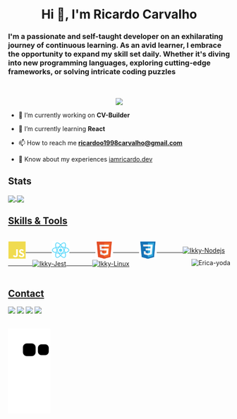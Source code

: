 <h1 align="center">Hi 👋, I'm Ricardo Carvalho</h1>
<h3 align="left">I'm a passionate and self-taught developer on an exhilarating journey of continuous learning. As an avid learner, I embrace the opportunity to expand my skill set daily. Whether it's diving into new programming languages, exploring cutting-edge frameworks, or solving intricate coding puzzles</h3>
<br>
<p align="center">
 <img align="center" height="300" src="https://user-images.githubusercontent.com/74038190/225813708-98b745f2-7d22-48cf-9150-083f1b00d6c9.gif"/> 
</p>

- 🔭 I’m currently working on **CV-Builder**

- 🌱 I’m currently learning **React**

- 📫 How to reach me **ricardoo1998carvalho@gmail.com**

- 📄 Know about my experiences [iamricardo.dev](iamricardo.dev)

## Stats
 <div>
  <a href="[https://github.com/eagrundy](https://github.com/IkkyPT/)">
   <img align="center" height="170" src="https://github-readme-stats.vercel.app/api/top-langs/?username=ikkypt&layout=compact&langs_count=16&theme=dracula"/>
  <img align="center" src="https://github-readme-stats.vercel.app/api?username=ikkypt&show_icons=true&theme=dracula&include_all_commits=true&count_private=true&hide=issues"/>
</div>
 
 ## Skills & Tools
<div style="display: inline_block"><br>
  <img height="40" align="center" alt="Ikky-Js" height="30" width="40" src="https://raw.githubusercontent.com/devicons/devicon/master/icons/javascript/javascript-plain.svg">
 &nbsp;&nbsp;&nbsp;&nbsp;&nbsp;&nbsp;&nbsp;&nbsp;&nbsp;&nbsp;&nbsp;&nbsp;&nbsp;
  <img height="40" align="center" alt="Ikky-React" height="30" width="40" src="https://raw.githubusercontent.com/devicons/devicon/master/icons/react/react-original.svg">
 &nbsp;&nbsp;&nbsp;&nbsp;&nbsp;&nbsp;&nbsp;&nbsp;&nbsp;&nbsp;&nbsp;&nbsp;&nbsp;
  <img height="40" align="center" alt="Ikky-HTML" height="30" width="40" src="https://raw.githubusercontent.com/devicons/devicon/master/icons/html5/html5-original.svg">
 &nbsp;&nbsp;&nbsp;&nbsp;&nbsp;&nbsp;&nbsp;&nbsp;&nbsp;&nbsp;&nbsp;&nbsp;&nbsp;
  <img height="40" align="center" alt="Ikky-CSS" height="30" width="40" src="https://raw.githubusercontent.com/devicons/devicon/master/icons/css3/css3-original.svg">
 &nbsp;&nbsp;&nbsp;&nbsp;&nbsp;&nbsp;&nbsp;&nbsp;&nbsp;&nbsp;&nbsp;&nbsp;&nbsp;
  <img height="40" align="center" alt="Ikky-Nodejs" height="30" width="40" src="https://cdn.jsdelivr.net/gh/devicons/devicon/icons/nodejs/nodejs-original.svg" />
  &nbsp;&nbsp;&nbsp;&nbsp;&nbsp;&nbsp;&nbsp;&nbsp;&nbsp;&nbsp;&nbsp;&nbsp;&nbsp;
  <img height="40" align="center" alt="Ikky-Jest" height="30" width="40" src="https://cdn.jsdelivr.net/gh/devicons/devicon/icons/jest/jest-plain.svg" />
   &nbsp;&nbsp;&nbsp;&nbsp;&nbsp;&nbsp;&nbsp;&nbsp;&nbsp;&nbsp;&nbsp;&nbsp;&nbsp;
  <img height="40" align="center" alt="Ikky-Linux" height="30" width="40" src="https://cdn.jsdelivr.net/gh/devicons/devicon/icons/linux/linux-original.svg" /> 
  <img align="right" height="180em" alt="Erica-yoda" src="https://media.giphy.com/media/l44Qqz6gO6JiVV3pu/giphy.gif">
</div>
          
</br>

## Contact 
<div> 
  <a href="https://www.linkedin.com/in/ricardo-carvalho-b7169a146/" target="_blank"><img src="https://img.shields.io/badge/-LinkedIn-%230077B5?style=for-the-badge&logo=linkedin&logoColor=white" target="_blank"></a> 
  <a href="https://discord.com/users/337542709143273473" target="_blank"><img src="https://img.shields.io/badge/Discord-7289DA?style=for-the-badge&logo=discord&logoColor=white" target="_blank"></a>
  <a href="https://instagram.com/ricardoramz1" target="_blank"><img src="https://img.shields.io/badge/-Instagram-%23E4405F?style=for-the-badge&logo=instagram&logoColor=white" target="_blank"></a>
  <a href = "mailto: ricardoo1998carvalho@gmail.com"><img src="https://img.shields.io/badge/-Gmail-%23333?style=for-the-badge&logo=gmail&logoColor=white" target="_blank"></a>
 </br>
</br>
 
  ![Snake animation](https://github.com/ikkypt/ikkypt/blob/output/github-contribution-grid-snake.svg)
 
</div>
